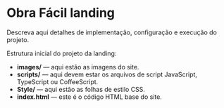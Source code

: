 # Obra Fácil landing

Descreva aqui detalhes de implementação, configuração e execução do projeto.

Estrutura inicial do projeto da landing:
- **images/** — aqui estão as imagens do site.
- **scripts/** — aqui devem estar os arquivos de script JavaScript, TypeScript ou CoffeeScript.
- **Style/** — aqui estão as folhas de estilo CSS.
- **index.html** — este é o código HTML base do site.
